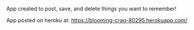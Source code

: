 App created to post, save, and delete things you want to remember!

App posted on heroku at:
https://blooming-crag-80295.herokuapp.com/

